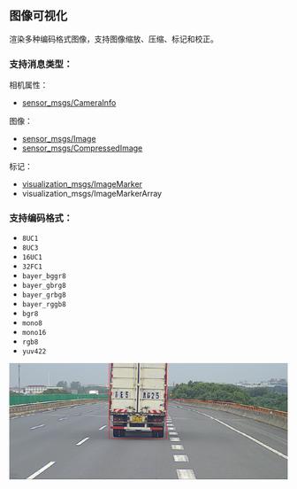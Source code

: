 ## 图像可视化

渲染多种编码格式图像，支持图像缩放、压缩、标记和校正。

### 支持消息类型：

相机属性：

* [sensor_msgs/CameraInfo](http://docs.ros.org/en/noetic/api/sensor_msgs/html/msg/CameraInfo.html) 

图像：

* [sensor_msgs/Image](https://docs.ros.org/en/noetic/api/sensor_msgs/html/msg/Image.html)
* [sensor_msgs/CompressedImage](https://docs.ros.org/en/api/sensor_msgs/html/msg/CompressedImage.html)

标记：

* [visualization_msgs/ImageMarker](http://docs.ros.org/en/noetic/api/visualization_msgs/html/msg/ImageMarker.html)
* visualization_msgs/ImageMarkerArray

### 支持编码格式：

- `8UC1`
- `8UC3`
- `16UC1`
- `32FC1`
- `bayer_bggr8`
- `bayer_gbrg8`
- `bayer_grbg8`
- `bayer_rggb8`
- `bgr8`
- `mono8`
- `mono16`
- `rgb8`
- `yuv422`

![image-20211231180757221](Image-Panel.assets/image-20211231180757221.png)

